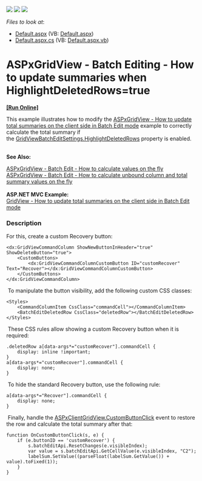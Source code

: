 <!-- default badges list -->
![](https://img.shields.io/endpoint?url=https://codecentral.devexpress.com/api/v1/VersionRange/128532999/16.2.6%2B)
[![](https://img.shields.io/badge/Open_in_DevExpress_Support_Center-FF7200?style=flat-square&logo=DevExpress&logoColor=white)](https://supportcenter.devexpress.com/ticket/details/T517531)
[![](https://img.shields.io/badge/📖_How_to_use_DevExpress_Examples-e9f6fc?style=flat-square)](https://docs.devexpress.com/GeneralInformation/403183)
<!-- default badges end -->
<!-- default file list -->
*Files to look at*:

* [Default.aspx](./CS/Default.aspx) (VB: [Default.aspx](./VB/Default.aspx))
* [Default.aspx.cs](./CS/Default.aspx.cs) (VB: [Default.aspx.vb](./VB/Default.aspx.vb))
<!-- default file list end -->
# ASPxGridView - Batch Editing - How to update summaries when HighlightDeletedRows=true
<!-- run online -->
**[[Run Online]](https://codecentral.devexpress.com/t517531/)**
<!-- run online end -->


<p>This example illustrates how to modify the <a href="https://www.devexpress.com/Support/Center/p/T114923">ASPxGridView - How to update total summaries on the client side in Batch Edit mode</a> example to correctly calculate the total summary if the <a href="https://documentation.devexpress.com/#AspNet/DevExpressWebGridViewBatchEditSettings_HighlightDeletedRowstopic">GridViewBatchEditSettings.HighlightDeletedRows</a> property is enabled. <br><br></p>
<p><strong>See Also:</strong></p>
<p><a href="https://www.devexpress.com/Support/Center/p/T114539">ASPxGridView - Batch Edit - How to calculate values on the fly</a> <br><a href="https://www.devexpress.com/Support/Center/p/T116925">ASPxGridView - Batch Edit - How to calculate unbound column and total summary values on the fly</a> <br><br><strong>ASP.NET MVC Example:</strong><br><a href="https://www.devexpress.com/Support/Center/p/T137186">GridView - How to update total summaries on the client side in Batch Edit mode</a></p>


<h3>Description</h3>

<p>For this,&nbsp;create a custom Recovery button:</p>
<code lang="aspx">&lt;dx:GridViewCommandColumn ShowNewButtonInHeader="true" ShowDeleteButton="true"&gt;
    &lt;CustomButtons&gt;
        &lt;dx:GridViewCommandColumnCustomButton ID="customRecover" Text="Recover"&gt;&lt;/dx:GridViewCommandColumnCustomButton&gt;
    &lt;/CustomButtons&gt;
&lt;/dx:GridViewCommandColumn&gt;
</code>
<p>&nbsp;To manipulate the button visibility, add the following custom CSS classes:</p>
<code lang="aspx">&lt;Styles&gt;
    &lt;CommandColumnItem CssClass="commandCell"&gt;&lt;/CommandColumnItem&gt;
    &lt;BatchEditDeletedRow CssClass="deletedRow"&gt;&lt;/BatchEditDeletedRow&gt;
&lt;/Styles&gt;
</code>
<p>&nbsp;These CSS rules allow showing a custom Recovery button when it is required:</p>
<code lang="css">.deletedRow a[data-args*="customRecover"].commandCell {
    display: inline !important;
}
a[data-args*="customRecover"].commandCell {
    display: none;
}
</code>
<p>&nbsp;To hide the standard Recovery button, use the following rule:</p>
<code lang="css">a[data-args*="Recover"].commandCell {
    display: none;
}
</code>
<p>&nbsp;Finally, handle the&nbsp;<a href="https://documentation.devexpress.com/#AspNet/DevExpressWebScriptsASPxClientGridView_CustomButtonClicktopic">ASPxClientGridView.CustomButtonClick</a>&nbsp;event to restore the row and calculate the total summary after that:&nbsp;</p>
<code lang="js">function OnCustomButtonClick(s, e) {
    if (e.buttonID == 'customRecover') {
        s.batchEditApi.ResetChanges(e.visibleIndex);
        var value = s.batchEditApi.GetCellValue(e.visibleIndex, "C2");
        labelSum.SetValue((parseFloat(labelSum.GetValue()) + value).toFixed(1));
    }
}
</code>
<p>&nbsp;</p>

<br/>


